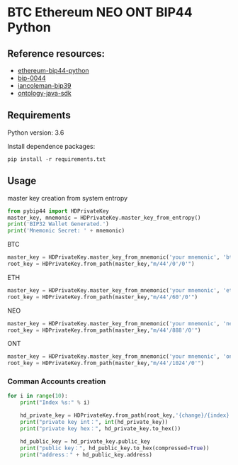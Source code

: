 BTC Ethereum NEO ONT BIP44 Python
================================

## Reference resources:
* [ethereum-bip44-python](https://github.com/michailbrynard/ethereum-bip44-python)
* [bip-0044](https://github.com/bitcoin/bips/blob/master/bip-0044.mediawiki)
* [iancoleman-bip39](https://iancoleman.io/bip39/)
* [ontology-java-sdk](https://github.com/ontio/ontology-java-sdk)


## Requirements
Python version:  3.6  

Install dependence packages: 
```shell 
pip install -r requirements.txt
```


## Usage
master key creation from system entropy
```python
from pybip44 import HDPrivateKey
master_key, mnemonic = HDPrivateKey.master_key_from_entropy()
print('BIP32 Wallet Generated.')
print('Mnemonic Secret: ' + mnemonic)
```
BTC
```python
master_key = HDPrivateKey.master_key_from_mnemonic('your mnemonic', 'btc')
root_key = HDPrivateKey.from_path(master_key,"m/44'/0'/0'")
```
ETH
```python
master_key = HDPrivateKey.master_key_from_mnemonic('your mnemonic', 'eth')
root_key = HDPrivateKey.from_path(master_key,"m/44'/60'/0'")
```
NEO
```python
master_key = HDPrivateKey.master_key_from_mnemonic('your mnemonic', 'neo')
root_key = HDPrivateKey.from_path(master_key,"m/44'/888'/0'")
```
ONT
```python
master_key = HDPrivateKey.master_key_from_mnemonic('your mnemonic', 'ont')
root_key = HDPrivateKey.from_path(master_key,"m/44'/1024'/0'")
```
### Comman Accounts creation
```python
for i in range(10):
    print("Index %s:" % i)

    hd_private_key = HDPrivateKey.from_path(root_key,'{change}/{index}'.format(change=0, index=i))
    print("private key int：", int(hd_private_key))
    print("private key hex：", hd_private_key.to_hex())

    hd_public_key = hd_private_key.public_key
    print("public key：", hd_public_key.to_hex(compressed=True))
    print("address：" + hd_public_key.address)
```